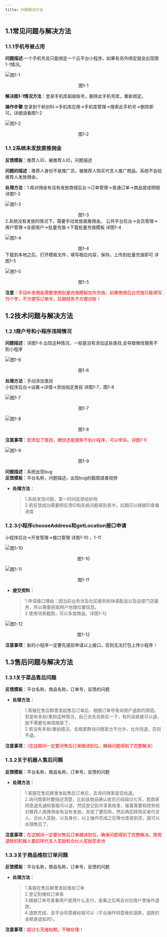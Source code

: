```yaml
---
title: 问题解决方法
---
```

## 1.1常见问题与解决方法
### 1.1.1手机号被占用
**问题描述**:一个手机号且只能绑定一个云平台小程序，如果有另外绑定就会出现图1-1情况。

<RedDiv>

![图1-1](/asses/images/CD/CDWenti1-1.png) 
<center v-pre>图1-1</center>
</RedDiv>


**解决图1-1情况方法**：登录手机库超级账号，删除此手机号库，重新绑定。

**操作步骤**:登录到千帆创科->手机库应用->手机库管理->搜索此手机号->删除即可。详细请看图1-2

<RedDiv>

![图1-2](/asses/images/CD/CDWenti1-2.png) 
<center v-pre>图1-2</center>
</RedDiv>

### 1.1.2系统未发放直推佣金
**反馈模板**：推荐人ID，被推荐人ID，问题描述

**问题的描述**：推荐人身份不是推广员，被推荐人购买代言人推广商品，系统不会给推荐人发放佣金。

**处理方法**：1.核对佣金有没有发放商城后台->订单管理->普通订单->商品提成明细 详图1-3  
<RedDiv>

![图1-3](/asses/images/CD/CDWenti1-3.png) 
<center v-pre>图1-3</center>
</RedDiv>
2.系统没有发放的情况下，需要手动发放直推佣金。
公共平台后台->会员管理->用户管理->全部用户->批量充值->下载批量充值模板 详图1-4
<RedDiv>

![图1-4](/asses/images/CD/CDWenti1-4.png) 
<center v-pre>图1-4</center>
</RedDiv>
下载到本地之后，打开模板文件，填写相应内容，保存。上传到批量充值即可 详图1-5
<RedDiv>

![图1-5](/asses/images/CD/CDWenti1-5.png) 
<center v-pre>图1-5</center>
</RedDiv>

**注意**：<span class="red_text">手动补发佣金需要使用批量充值模板文件充值，如果使用后台充值只能填写15个字，不方便写订单号，后期财务不方便对账！</span>


## 1.2技术问题与解决方法
### 1.2.1商户号和小程序违规情况
**问题描述**：详图1-6 出现这种情况，一般是没有添加这些类目,会导致微信搜索不到小程序


<RedDiv>

![图1-6](/asses/images/CD/CDWenti1-6.png) 
<center v-pre>图1-6</center>
</RedDiv>

**处理方法**：手动添加类目  
小程序后台->设置->详情->添加指定类目 详图1-7，图1-8

<RedDiv>

![图1-7](/asses/images/CD/CDWenti1-7.png) 
<center v-pre>图1-7 </center>
</RedDiv>

<RedDiv>

![图1-8](/asses/images/CD/CDWenti1-8.png) 
<center v-pre>图1-8 </center>
</RedDiv>

**注意事项**：<span class="red_text">若添加了类目，微信还是搜索不到小程序，可以申诉。详图1-9</span>
<RedDiv>

![图1-9](/asses/images/CD/CDWenti1-9.png) 
<center v-pre>图1-9 </center>
</RedDiv>

**问题描述**：系统出现bug  
**反馈模板**：平台名称，问题描述，出现bug的截图或者视频
* **处理方法**：
    > 1.系统发现问题，第一时间反馈给妙玲  
    > 2.若反馈成功需要把反馈ID和系统问题填到表中，后期可以根据ID查看进度

### 1.2.3小程序chooseAddress和getLocation接口申请
小程序后台->开发管理->接口管理  详图1-10 ，1-11

<RedDiv>

![图1-10](/asses/images/CD/CDWenti1-10.png) 
<center v-pre>图1-10 </center>
</RedDiv>

<RedDiv>

![图1-11](/asses/images/CD/CDWenti1-11.png) 
<center v-pre>图1-11 </center>
</RedDiv>

* **提交资料**：
    >1.申请接口理由：因当前业务涉及社区服务和快递配送以及自提门店服务，所以需要获取用户地理位置信息。  
    >2.使用场景截图，可以多放商品。详图1-12

<RedDiv>

![图1-12](/asses/images/CD/CDWenti1-12.png) 
<center v-pre>图1-12 </center>
</RedDiv>

**注意事项**：新的小程序一定要先提前申请以上接口，否则无法打包上传小程序！
## 1.3售后问题与解决方法
### 1.3.1关于菜品售后问题
**反馈模板**：平台名称，商品名称，订单号，反馈的问题  
* **处理方法**：
    > 1.客服在售后群里发起售后订单后，根据订单号查询用户退款的原因，若是有多拍/重拍这种情况，自己去先去核实一下，有的话直接可以退，就不需要在麻烦商家了。  
    > 2.若没有多拍/重拍情况，去商家群询问商家允不允许，允许则退，否则不退。

**注意事项**：<span class="red_text">（在这期间一定要对售后订单跟进到位，确保问题得到了完整解决） </span>

### 1.3.2关于机器人售后问题
**反馈模板**：平台名称，商品名称，订单号，反馈的问题  
* **处理方法**：
    > 1.客服在售后群里发起售后订单后，去询问商家是否给退。  
    > 2.询问商家时要描述清楚，比如该商品确认收货已经超过七天，若商家同意退先通知客服可以退，然后登记到共享表格里，接着需要和财务核对推荐人直推佣金有没有发放，发放了要扣除，然后再扣除购买者代言人、合伙人奖励、以及身份，以上操作完成之后等仓库收到货，就可以处理售后了。  

**注意事项**：<span class="red_text">在这期间一定要对售后订单跟进到位，确保问题得到了完整解决。跨周退款的机器人要扣除代言人奖励和合伙人奖励奖金池</span>

### 1.3.3关于商品维权订单问题
**反馈模板**：平台名称，商品名称，订单号，反馈的问题
* **处理方法**：
    > 1.客服在售后群里发起维权订单  
    > 2.登记到维权订单表  
    > 3.根据订单号查看用户是用什么支付，查看之后再去对应商户里操作退款。  
    > 4.退款完成，去平台同意维权就可以（平台操作同意维权退款，退款的金额是虚拟的）。  

**注意事项**：<span class="red_text">超过七天维权期，不做处理！</span>


<script setup>
import { h, ref } from 'vue'

const RedDiv = (_, ctx) => h(
  'div',
  {
    class: 'red-div',
  },
  ctx.slots.default()
)

</script>

<style>
.red-div {
  text-align:center;
}
.red_text{
    color:red
}
</style>
